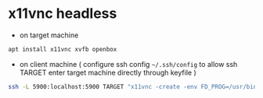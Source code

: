 # x11vnc headless

- on target machine

```sh
apt install x11vnc xvfb openbox
```

- on client machine ( configure ssh config `~/.ssh/config` to allow ssh TARGET enter target machine directly through keyfile )

```sh
ssh -L 5900:localhost:5900 TARGET "x11vnc -create -env FD_PROG=/usr/bin/openbox -nopw -listen 127.0.0.1"
```

